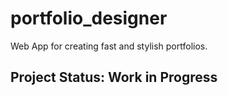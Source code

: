 # portfolio_designer

Web App for creating fast and stylish portfolios.


## Project Status: Work in Progress

